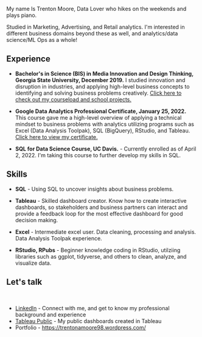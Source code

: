 My name Is Trenton Moore, Data Lover who hikes on the weekends and plays piano.

Studied in Marketing, Advertising, and Retail analytics. I'm interested in different business domains beyond these as well, and analytics/data science/ML Ops as a whole!

## Experience
* **Bachelor's in Science (BIS) in Media Innovation and Design Thinking, Georgia State University, December 2019.** I studied innovation and disruption in industries, and applying high-level business concepts to identifying and solving business problems creatively. [Click here to check out my courseload and school projects.](https://wordpress.com/page/trentonamoore98.wordpress.com/235)
&nbsp;


* **Google Data Analytics Professional Certificate, January 25, 2022.** This course gave me a high-level overview of applying a technical mindset to business problems with analytics utilizing programs such as Excel (Data Analysis Toolpak), SQL (BigQuery), RStudio, and Tableau. [Click here to view my certificate.](https://trentonamoore98.wordpress.com/google-data-analytics-certificate-learning-log-trenton-moore/)
* **SQL for Data Science Course, UC Davis.** - Currently enrolled as of April 2, 2022. I'm taking this course to further develop my skills in SQL. 


## Skills

* **SQL** - Using SQL to uncover insights about business problems.
&nbsp;


* **Tableau** - Skilled dashboard creator. Know how to create interactive dashboards, so stakeholders and business partners can interact and provide a feedback loop for the most effective dashboard for good decision making.
* **Excel** - Intermediate excel user. Data cleaning, processing and analysis. Data Analysis Toolpak experience. 
* **RStudio, RPubs** - Beginner knowledge coding in RStudio, utilziing libraries such as ggplot, tidyverse, and others to clean, analyze, and visualize data. 


## Let's talk

&nbsp;

* [LinkedIn](https://www.linkedin.com/in/tmtrentmoore/) - Connect with me, and get to know my professional background and experience
* [Tableau Public](https://public.tableau.com/profile/trenton.moore4482#!/?newProfile=&activeTab=0) - My public dashboards created in Tableau
* Portfolio - https://trentonamoore98.wordpress.com/




